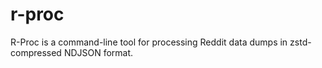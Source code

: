 # r-proc
R-Proc is a command-line tool for processing Reddit data dumps in zstd-compressed NDJSON format.

